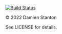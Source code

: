 [![Build Status](https://github.com/damienstanton/anykit/actions/workflows/rust.yml/badge.svg?branch=main)](https://github.com/damienstanton/anykit/actions/workflows/rust.yml)


© 2022 Damien Stanton

See LICENSE for details.

